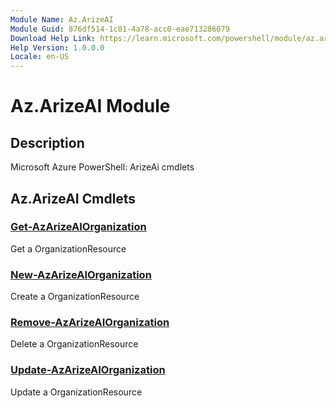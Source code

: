 ```yaml
---
Module Name: Az.ArizeAI
Module Guid: 876df514-1c81-4a78-acc0-eae713286079
Download Help Link: https://learn.microsoft.com/powershell/module/az.arizeai
Help Version: 1.0.0.0
Locale: en-US
---
```


# Az.ArizeAI Module
## Description
Microsoft Azure PowerShell: ArizeAi cmdlets

## Az.ArizeAI Cmdlets
### [Get-AzArizeAIOrganization](Get-AzArizeAIOrganization.md)
Get a OrganizationResource

### [New-AzArizeAIOrganization](New-AzArizeAIOrganization.md)
Create a OrganizationResource

### [Remove-AzArizeAIOrganization](Remove-AzArizeAIOrganization.md)
Delete a OrganizationResource

### [Update-AzArizeAIOrganization](Update-AzArizeAIOrganization.md)
Update a OrganizationResource

